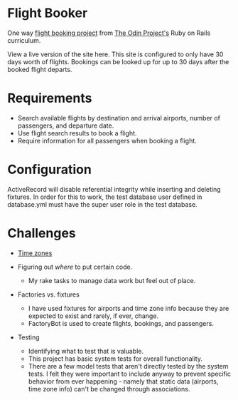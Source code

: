 # Flight Booker

One way [flight booking project](https://www.theodinproject.com/lessons/ruby-on-rails-flight-booker) from 
[The Odin Project's](https://www.theodinproject.com/) Ruby on Rails curriculum.

View a live version of the site here.  This site is configured to only have 30 days worth of flights.  Bookings can be looked up for up to 30 days after the booked flight departs.

# Requirements

- Search available flights by destination and arrival airports, number of passengers, and departure date.
- Use flight search results to book a flight.
- Require information for all passengers when booking a flight.

# Configuration
ActiveRecord will disable referential integrity while inserting and deleting fixtures.  In order for this to work, the test database user defined in database.yml must have the super user role in the test database.

# Challenges
- [Time zones](./notes/time_zones.md)
- Figuring out *where* to put certain code.
    - My rake tasks to manage data work but feel out of place.

- Factories vs. fixtures
    - I have used fixtures for airports and time zone info because they are expected to exist and rarely, if ever, change.  
    - FactoryBot is used to create flights, bookings, and passengers.

- Testing
    - Identifying what to test that is valuable.
    - This project has basic system tests for overall functionality.  
    - There are a few model tests that aren't directly tested by the system tests.  I felt they were important to include anyway to prevent specific behavior from ever happening - namely that static data (airports, time zone info) can't be changed through associations.
